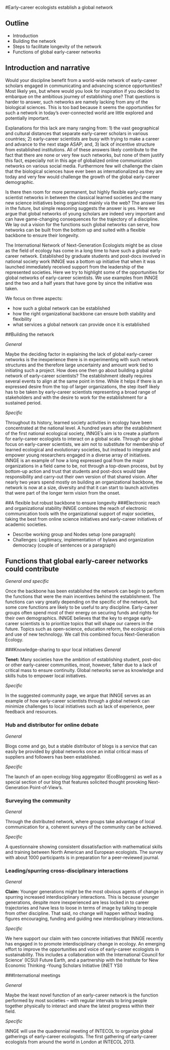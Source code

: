 #Early-career ecologists establish a global network

## Outline
- Introduction
-	Building the network
-	Steps to facilitate longevity of the network
-	Functions of global early-career networks

## Introduction and narrative
Would your discipline benefit from a world-wide network of early-career scholars engaged in communicating and advancing science opportunities? Most likely yes, but where would you look for inspiration if you decided to embarque on the ambitious journey of establishing one? That questions is harder to answer, such networks are namely lacking from any of the biological sciences. This is too bad because it seems the opportunities for such a network in today’s over-connected world are little explored and potentially important.

Explanations for this lack are many ranging from: 1) the vast geographical and cultural distances that separate early-career scholars in various countries; 2) early-career scientists are busy with trying to make a career and advance to the next stage ASAP; and, 3) lack of incentive structure from established institutions.  All of these answers likely contribute to the fact that there are none or very few such networks, but none of them justify this fact, especially not in this age of globalized online communication networks on various social media. Furthermore few will challenge the claim that the biological sciences have ever been as internationalized as they are today and very few would challenge the growth of the global early-career demographic.

Is there then room for more permanent, but highly flexible early-career scientist networks in between the classical learned societies and the many new science initiatives being organized mainly via the web? The answer lies in the future, but simple reasoning suggests the answer is yes. Here we argue that global networks of young scholars are indeed very important and can have game-changing consequences for the trajectory of a discipline. We lay out a vision for the functions such global networks can serve, how networks can be built from the bottom up and suited with a flexible backbone to ensure their longevity.

The International Network of Next-Generation Ecologists might be as close as the field of ecology has come in a long time to have such a global early-career network. Established by graduate students and post-docs involved in national society work INNGE was a bottom up initiative that when it was launched immediately received support from the leadership of the represented societies. Here we try to highlight some of the opportunities for global networks of early-career scientists. We use examples from INNGE and the two and a half years that have gone by since the initiative was taken.

We focus on three aspects:
-	how such a global network can be established
-	how the right organizational backbone can ensure both stability and flexibility
-	what services a global network can provide once it is established


##Building the network

*General*

Maybe the deciding factor in explaining the lack of global early-career networks is the inexperience there is in experimenting with such network structures and the therefore large uncertainty and amount work tied to initiating such a project.
How does one then go about building a global network of early-career scientists? The establishment ideally requires several events to align at the same point in time. While it helps if there is an expressed desire from the top of larger organizations, the step itself likely has to be taken by early-career scientists representing a broad range of stakeholders and with the desire to work for the establishment for a sustained period.

*Specific*

Throughout its history, learned society activities in ecology have been concentrated at the national level. A hundred years after the establishment of the first national ecological society, INNGE’s aim is to create a platform for early-career ecologists to interact on a global scale. Through our global focus on early-career scientists, we aim not to substitute for membership of learned ecological and evolutionary societies, but instead to integrate and empower young researchers engaged in a diverse array of initiatives. 
INNGE is an example of how a long expressed goal from the major organizations in a field came to be, not through a top-down process, but by bottom-up action and trust that students and post-docs would take responsibility and carry-out their own version of that shared vision.  After nearly two years spend mostly on building an organizational backbone, the network is now at a size, diversity and that it can start to launch activities that were part of the longer term vision from the onset.

##A flexible but robust backbone to ensure longevity
###Electronic reach and organizational stability
INNGE combines the reach of electronic communication tools with the organizational support of major societies, taking the best from online science initiatives and early-career initiatives of academic societies. 
-	Describe working group and Nodes setup (one paragraph)
-	Challenges: Legitimacy, implementation of bylaws and organization democracy (couple of sentences or a paragraph)

## Functions that global early-career networks could contribute
*General and specific*

Once the backbone has been established the network can begin to perform the functions that were the main incentives behind the establishment. The functions can vary greatly depending on the specific of the network, but some core functions are likely to be useful to any discipline. Early-career groups often spend most of their energy on securing funds and rights for their own demographics. INNGE believes that the key to engage early-career scientists is to prioritize topics that will shape our careers in the future. Topics such as open-science, education reform, the ecological crisis and use of new technology. We call this combined focus Next-Generation Ecology.

###Knowledge-sharing to spur local initiatives 
*General*

**Tenet:** Many societies have the ambition of establishing student, post-doc or other early-career communities, most, however, falter due to a lack of critical mass to ensure continuity. Global networks serve as knowledge and skills hubs to empower local initiatives.

*Specific*

In the suggested community page, we argue that INNGE serves as an example of how early-career scientists through a global network can minimize challenges to local initiatives such as lack of experience, peer feedback and resources. 

### Hub and distributor for online debate

*General*

Blogs come and go, but a stable distributor of blogs is a service that can easily be provided by global networks once an initial critical mass of suppliers and followers has been established.

*Specific*

The launch of an open ecology blog aggregator (EcoBloggers) as well as a special section of our blog that features solicited thought provoking Next-Generation Point-of-View’s. 

### Surveying the community

*General*

Through the distributed network, where groups take advantage of local communication for a, coherent surveys of the community can be achieved.

*Specific*

A questionnaire showing consistent dissatisfaction with mathematical skills and training between North American and European ecologists. The survey with about 1000 participants is in preparation for a peer-reviewed journal. 

### Leading/spurring cross-disciplinary interactions
*General*

**Claim:** Younger generations might be the most obvious agents of change in spurring increased interdisciplinary interactions. This is because younger generations, despite more inexperienced are less locked in to career trajectories and have less to loose in terms of image by talking to people from other discipline. That said, no change will happen without leading figures encouraging, funding and guiding new interdisciplinary interactions.

*Specific*

We here support our claim with two concrete initiatives that INNGE recently has engaged in to promote interdisciplinary change in ecology. An emerging effort to improve the opportunities and voice of early-career ecologists in sustainability. This includes a collaboration with the International Council for Science’ (ICSU) Future Earth, and a partnership with the Institute for New Economic Thinking -Young Scholars Initiative (INET YSI) 

###International meetings

*General*

Maybe the least novel function of an early-career network is the function performed by most societies – with regular intervals to bring people together physically to interact and share the latest progress within their field. 

*Specific*

INNGE will use the quadrennial meeting of INTECOL to organize global gatherings of early-career ecologists. The first gathering of early-career ecologists from around the world in London at INTECOL 2013.





